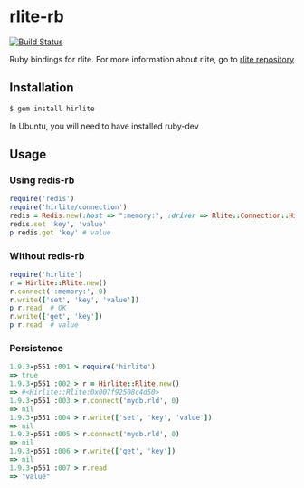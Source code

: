 # rlite-rb

[![Build Status](https://travis-ci.org/seppo0010/rlite-rb.svg?branch=master)](https://travis-ci.org/seppo0010/rlite-rb)

Ruby bindings for rlite. For more information about rlite, go to
[rlite repository](https://github.com/seppo0010/rlite)

## Installation

```bash
$ gem install hirlite
```

In Ubuntu, you will need to have installed ruby-dev

## Usage

### Using redis-rb

```ruby
require('redis')
require('hirlite/connection')
redis = Redis.new(:host => ":memory:", :driver => Rlite::Connection::Hirlite)
redis.set 'key', 'value'
p redis.get 'key' # value
```

### Without redis-rb

```ruby
require('hirlite')
r = Hirlite::Rlite.new()
r.connect(':memory:', 0)
r.write(['set', 'key', 'value'])
p r.read  # OK
r.write(['get', 'key'])
p r.read  # value
```

### Persistence

```ruby
1.9.3-p551 :001 > require('hirlite')
=> true
1.9.3-p551 :002 > r = Hirlite::Rlite.new()
=> #<Hirlite::Rlite:0x007f92508c4d50>
1.9.3-p551 :003 > r.connect('mydb.rld', 0)
=> nil
1.9.3-p551 :004 > r.write(['set', 'key', 'value'])
=> nil
1.9.3-p551 :005 > r.connect('mydb.rld', 0)
=> nil
1.9.3-p551 :006 > r.write(['get', 'key'])
=> nil
1.9.3-p551 :007 > r.read
=> "value"
```
